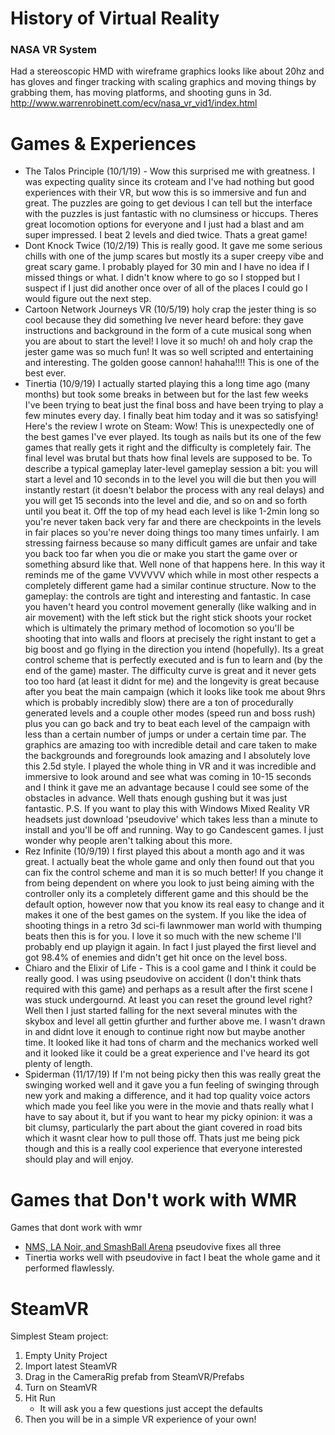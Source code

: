 # History of Virtual Reality #

### NASA VR System ###

Had a stereoscopic HMD with wireframe graphics looks like about 20hz and has gloves and finger tracking with scaling graphics and moving things by grabbing them, has moving platforms, and shooting guns in 3d.
http://www.warrenrobinett.com/ecv/nasa_vr_vid1/index.html

# Games & Experiences #

* The Talos Principle (10/1/19) - Wow this surprised me with greatness.  I was expecting quality since its croteam and I've had nothing but good experiences with their VR, but wow this is so immersive and fun and great.  The puzzles are going to get devious I can tell but the interface with the puzzles is just fantastic with no clumsiness or hiccups.  Theres great locomotion options for everyone and I just had a blast and am super impressed.  I beat 2 levels and died twice.  Thats a great game!
* Dont Knock Twice (10/2/19) This is really good.  It gave me some serious chills with one of the jump scares but mostly its a super creepy vibe and great scary game.  I probably played for 30 min and I have no idea if I missed things or what.  I didn't know where to go so I stopped but I suspect if I just did another once over of all of the places I could go I would figure out the next step.
* Cartoon Network Journeys VR (10/5/19) holy crap the jester thing is so cool because they did something Ive never heard before: they gave instructions and background in the form of a cute musical song when  you are about to start the level!  I love it so much!  oh and holy crap the jester game was so much fun!  It was so well scripted and entertaining and interesting.  The golden goose cannon!  hahaha!!!!  This is one of the best ever.
* Tinertia (10/9/19) I actually started playing this a long time ago (many months) but took some breaks in between but for the last few weeks I've been trying to beat just the final boss and have been trying to play a few minutes every day.  I finally beat him today and it was so satisfying!  Here's the review I wrote on Steam: Wow!  This is unexpectedly one of the best games I've ever played.  Its tough as nails but its one of the few games that really gets it right and the difficulty is completely fair.  The final level was brutal but thats how final levels are supposed to be.  To describe a typical gameplay later-level gameplay session a bit: you will start a level and 10 seconds in to the level you will die but then you will instantly restart (it doesn't belabor the process with any real delays) and you will get 15 seconds into the level and die, and so on and so forth until you beat it.  Off the top of my head each level is like 1-2min long so you're never taken back very far and there are checkpoints in the levels in fair places so you're never doing things too many times unfairly.  I am stressing fairness because so many difficult games are unfair and take you back too far when you die or make you start the game over or something absurd like that.  Well none of that happens here.  In this way it reminds me of the game VVVVVV which while in most other respects a completely different game had a similar continue structure.  Now to the gameplay: the controls are tight and interesting and fantastic.  In case you haven't heard you control movement generally (like walking and in air movement) with the left stick but the right stick shoots your rocket which is ultimately the primary method of locomotion so you'll be shooting that into walls and floors at precisely the right instant to get a big boost and go flying in the direction you intend (hopefully).  Its a great control scheme that is perfectly executed and is fun to learn and (by the end of the game) master.  The difficulty curve is great and it never gets too too hard (at least it didnt for me) and the longevity is great because after you beat the main campaign (which it looks like took me about 9hrs which is probably incredibly slow) there are a ton of procedurally generated levels and a couple other modes (speed run and boss rush) plus you can go back and try to beat each level of the campaign with less than a certain number of jumps or under a certain time par.  The graphics are amazing too with incredible detail and care taken to make the backgrounds and foregrounds look amazing and I absolutely love this 2.5d style.  I played the whole thing in VR and it was incredible and immersive to look around and see what was coming in 10-15 seconds and I think it gave me an advantage because I could see some of the obstacles in advance.  Well thats enough gushing but it was just fantastic.  P.S. If you want to play this with Windows Mixed Reality VR headsets just download 'pseudovive' which takes less than a minute to install and you'll be off and running.    Way to go Candescent games.  I just wonder why people aren't talking about this more.  
* Rez Infinite (10/9/19) I first played this about a month ago and it was great.  I actually beat the whole game and only then found out that you can fix the control scheme and man it is so much better!  If you change it from being dependent on where you look to just being aiming with the controller only its a completely different game and this should be the default option, however now that you know its real easy to change and it makes it one of the best games on the system.  If you like the idea of shooting things in a retro 3d sci-fi lawnmower man world with thumping beats then this is for you.  I love it so much with the new scheme I'll probably end up playign it again.  In fact I just played the first lievel and got 98.4% of enemies and didn't get hit once on the level boss.
* Chiaro and the Elixir of Life - This is a cool game and I think it could be really good.  I was using pseudovive on accident (I don't think thats required with this game) and perhaps as a result after the first scene I was stuck undergournd.  At least you can reset the ground level right?  Well then I just started falling for the next several minutes with the skybox and level all gettin gfurther and further above me.  I wasn't drawn in and didnt love it enough to continue right now but maybe another time.  It looked like it had tons of charm and the mechanics worked well and it looked like it could be a great experience and I've heard its got plenty of length. 
* Spiderman (11/17/19) If I'm not being picky then this was really great the swinging worked well and it gave you a fun feeling of swinging through new york and making a difference, and it had top quality voice actors which made you feel like you were in the movie and thats really what I have to say about it, but if you want to hear my picky opinion: it was a bit clumsy, particularly the part about the giant covered in road bits which it wasnt clear how to pull those off.  Thats just me being pick though and this is a really cool experience that everyone interested should play and will enjoy.


# Games that Don't work with WMR #

Games that dont work with wmr
* [NMS, LA Noir, and SmashBall Arena](https://www.reddit.com/r/WindowsMR/comments/cqkiqy/if_you_want_wmr_support_for_no_mans_sky_tell/) pseudovive fixes all three
* Tinertia works well with pseudovive in fact I beat the whole game and it performed flawlessly.

# SteamVR #
Simplest Steam project:
1. Empty Unity Project
2. Import latest SteamVR
3. Drag in the CameraRig prefab from SteamVR/Prefabs 
4. Turn on SteamVR
5. Hit Run
	* It will ask you a few questions just accept the defaults
6. Then you will be in a simple VR experience of your own!
